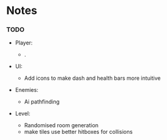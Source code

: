 # Notes

### TODO
- Player:
  - .

- UI:
  - Add icons to make dash and health bars more intuitive

- Enemies:
  - Ai pathfinding

- Level:
  - Randomised room generation
  - make tiles use better hitboxes for collisions

